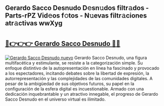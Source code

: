 ## Gerardo Sacco Desnudo D𝚎sn𝚞dos filtr𝚊dos - Parts-rPZ Vid𝚎os f𝚘tos - N𝚞evas filtr𝚊ciones atr𝚊ctivas wwXyg

# <h2><a href="http://mb2pqna.tromn.icu/?c=Gerardo+Sacco+Desnudo">🔗👉👉👉 Gerardo Sacco Desnudo 🔗🔗</a></h2>

[![Gerardo Sacco Desnudo nuevo](https://i.imgur.com/pEAQMta.gif)](http://mb2pqna.tromn.icu/?c=Gerardo+Sacco+Desnudo)
Gerardo Sacco Desnudo, una figura multifacética y estimulante, se resiste a la categorización simple. Su enfoque distintivo de la autopresentación en línea ha fascinado y provocado a los espectadores, incitando debates sobre la libertad de expresión, la autorrepresentación y las complejidades de las comunidades digitales. A pesar de la ambigüedad de sus objetivos futuros, su papel en la configuración de la esfera digital es incuestionable. Armado con una dedicación inquebrantable y un atractivo innegable, el progreso de Gerardo Sacco Desnudo en el universo virtual es ilimitado.
